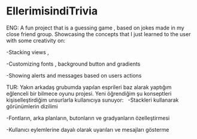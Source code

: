 # EllerimisindiTrivia

ENG: A fun project that is a guessing game , based on jokes made in my close friend group.  Showcasing the concepts  that I just learned to the user with some creativity on:


-Stacking views , 

-Customizing fonts , background button and gradients

-Showing alerts and messages based on users actions


TUR: Yakın arkadaş grubumda yapılan esprileri baz alarak yaptığım eğlenceli bir bilmece oyunu projesi. Yeni öğrendiğim şu konseptleri kişiselleştirdiğim unsurlarla kullanıcıya sunuyor: 
 -Stackleri kullanarak görünümlerin dizilimi

-Fontların, arka planların, butonların ve gradyanların özelleştirmesi

-Kullanıcı eylemlerine dayalı olarak uyarıları ve mesajları gösterme
